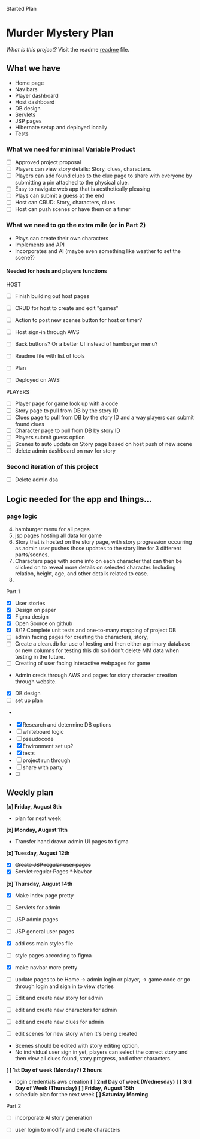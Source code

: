 Started Plan
# Murder Mystery Plan
_What is this project?_ Visit the readme [readme](readme.md) file.
## What we have 
* Home page 
* Nav bars
* Player dashboard
* Host dashboard
* DB design
* Servlets
* JSP pages
* Hibernate setup and deployed locally
* Tests

### What we need for minimal Variable Product
- [ ] Approved project proposal
- [ ] Players can view story details: Story, clues, characters. 
- [ ] Players can add found clues to the clue page to share with everyone by submitting a pin attached to the physical clue.
- [ ] Easy to navigate web app that is aesthetically pleasing
- [ ] Plays can submit a guess at the end
- [ ] Host can CRUD: Story, characters, clues
- [ ] Host can push scenes or have them on a timer

### What we need to go the extra mile (or in Part 2)
* Plays can create their own characters
* Implements and API 
* Incorporates and  AI (maybe even something like weather to set the scene?)

#### Needed for hosts and players functions
HOST
- [ ] Finish building out host pages
- [ ] CRUD for host to create and edit "games"
- [ ] Action to post new scenes button for host or timer?
- [ ] Host sign-in through AWS
- [ ] Back buttons? Or a better UI instead of hamburger menu?
- [ ] Readme file with list of tools
- [ ] Plan
- [ ] Deployed on AWS


PLAYERS
- [ ] Player page for game look up with a code
- [ ] Story page to pull from DB by the story ID
- [ ] Clues page to pull from DB by the story ID and a way players can submit found clues
- [ ] Character page to pull from DB by story ID
- [ ] Players submit guess option
- [ ] Scenes to auto update on Story page based on host push of new scene
- [ ] delete admin dashboard on nav for story 

### Second iteration of this project 
-[ ] Delete admin dsa

 
## Logic needed for the app and things...


### page logic
4. hamburger menu for all pages 
5. jsp pages hosting all data for game
6. Story that is hosted on the story page, with story progression occurring as admin user pushes those updates to the story line for 3 different parts/scenes.
7. Characters page with some info on each character that can then be clicked on to reveal more details on selected character. Including relation, height, age, and other details related to case. 
8. 
Part 1
- [x] User stories
- [x] Design on paper
- [x] Figma design
- [x] Open Source on github
- [x] 8/1? Complete unit tests and one-to-many mapping of project DB
- [ ] admin facing pages for creating the characters, story, 
- [ ] Create a clean.db for use of testing and then either a primary database or new columns for testing this db so I don't delete MM data when testing in the future.
- [ ] Creating of user facing interactive webpages for game
- Admin creds through AWS and pages for story character creation through website.

- [x] DB design
- [ ] set up plan
- 
- [x] Research and determine DB options
- [ ] whiteboard logic 
- [ ] pseudocode
- [x] Environment set up?
- [x] tests
- [ ] project run through
- [ ] share with party 
- [ ]

## Weekly plan ## 
__[x] Friday, August 8th__
* plan for next week

__[x] Monday, August 11th__
* Transfer hand drawn admin UI pages to figma


__[x] Tuesday, August 12th__
* [x] ~~Create JSP regular user pages~~
* [x] ~~Servlet regular Pages~~
~~* Navbar~~

__[x] Thursday, August 14th__
* [x] Make index page pretty
* [ ] Servlets for admin
* [ ] JSP admin pages
* [ ] JSP general user pages
* [x] add css main styles file
* [ ] style pages according to figma
* [x] make navbar more pretty

* [ ] update pages to be Home -> admin login or player, -> game code or go through login and sign in to view stories
* [ ] Edit and create new story for admin
* [ ] edit and create new characters for admin
* [ ] edit and create new clues for admin
* [ ] edit scenes for new story when it's being created
* Scenes should be edited with story editing option, 
* No individual user sign in yet, players can select the correct story and then view all clues found, story progress, and other characters. 

__[ ] 1st Day of week (Monday?) 2 hours__
* login credentials aws creation
  __[ ] 2nd Day of week (Wednesday)__
__[ ] 3rd Day of Week (Thursday)__
__[ ] Friday, August 15th__
* schedule plan for the next week
__[ ] Saturday Morning__

Part 2
- [ ] incorporate AI story generation 
- [ ] user login to modify and create characters 

